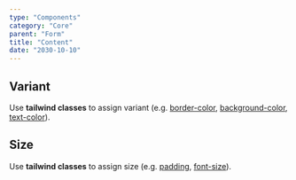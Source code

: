 ```yaml
---
type: "Components"
category: "Core"
parent: "Form"
title: "Content"
date: "2030-10-10"
---
```


## Variant

Use **tailwind classes** to assign variant (e.g. [border-color](https://tailwindcss.com/docs/border-color), [background-color](https://tailwindcss.com/docs/background-color), [text-color](https://tailwindcss.com/docs/text-color)).

<demo>
  <demovanilla src="vanilla/components/core/form/variant-default">
  </demovanilla>
  <demovanilla src="vanilla/components/core/form/variant-primary">
  </demovanilla>
</demo>

## Size

Use **tailwind classes** to assign size (e.g. [padding](https://tailwindcss.com/docs/padding), [font-size](https://tailwindcss.com/docs/font-size)).

<demo>
  <demovanilla src="vanilla/components/core/form/size-xs">
  </demovanilla>
  <demovanilla src="vanilla/components/core/form/size-sm">
  </demovanilla>
  <demovanilla src="vanilla/components/core/form/size-md">
  </demovanilla>
</demo>
